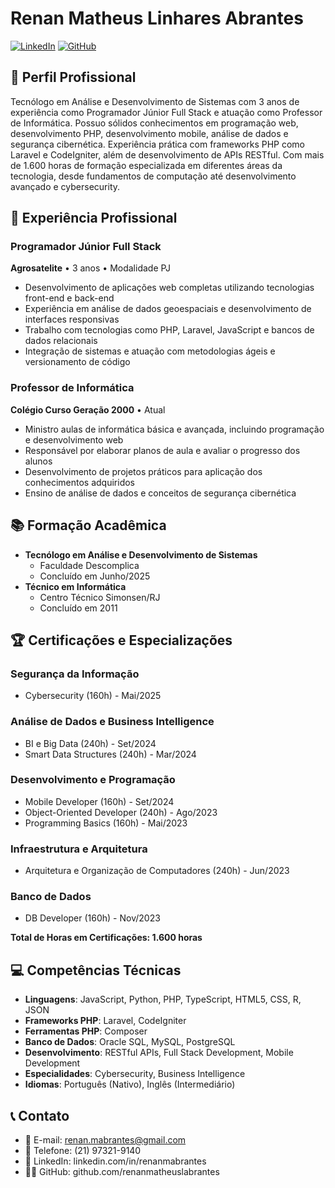 # Renan Matheus Linhares Abrantes
[![LinkedIn](https://img.shields.io/badge/-LinkedIn-blue?style=flat-square&logo=Linkedin&logoColor=white)](https://linkedin.com/in/renanmabrantes)
[![GitHub](https://img.shields.io/badge/-GitHub-black?style=flat-square&logo=Github&logoColor=white)](https://github.com/renanmatheuslabrantes)

## 👤 Perfil Profissional
Tecnólogo em Análise e Desenvolvimento de Sistemas com 3 anos de experiência como Programador Júnior Full Stack e atuação como Professor de Informática. Possuo sólidos conhecimentos em programação web, desenvolvimento PHP, desenvolvimento mobile, análise de dados e segurança cibernética. Experiência prática com frameworks PHP como Laravel e CodeIgniter, além de desenvolvimento de APIs RESTful. Com mais de 1.600 horas de formação especializada em diferentes áreas da tecnologia, desde fundamentos de computação até desenvolvimento avançado e cybersecurity.

## 💼 Experiência Profissional

### Programador Júnior Full Stack
**Agrosatelite** • 3 anos • Modalidade PJ
- Desenvolvimento de aplicações web completas utilizando tecnologias front-end e back-end
- Experiência em análise de dados geoespaciais e desenvolvimento de interfaces responsivas
- Trabalho com tecnologias como PHP, Laravel, JavaScript e bancos de dados relacionais
- Integração de sistemas e atuação com metodologias ágeis e versionamento de código

### Professor de Informática
**Colégio Curso Geração 2000** • Atual
- Ministro aulas de informática básica e avançada, incluindo programação e desenvolvimento web
- Responsável por elaborar planos de aula e avaliar o progresso dos alunos
- Desenvolvimento de projetos práticos para aplicação dos conhecimentos adquiridos
- Ensino de análise de dados e conceitos de segurança cibernética

## 📚 Formação Acadêmica
- **Tecnólogo em Análise e Desenvolvimento de Sistemas** 
  - Faculdade Descomplica
  - Concluído em Junho/2025
- **Técnico em Informática**
  - Centro Técnico Simonsen/RJ
  - Concluído em 2011

## 🏆 Certificações e Especializações

### Segurança da Informação
- Cybersecurity (160h) - Mai/2025

### Análise de Dados e Business Intelligence
- BI e Big Data (240h) - Set/2024
- Smart Data Structures (240h) - Mar/2024

### Desenvolvimento e Programação
- Mobile Developer (160h) - Set/2024
- Object-Oriented Developer (240h) - Ago/2023
- Programming Basics (160h) - Mai/2023

### Infraestrutura e Arquitetura
- Arquitetura e Organização de Computadores (240h) - Jun/2023

### Banco de Dados
- DB Developer (160h) - Nov/2023

**Total de Horas em Certificações: 1.600 horas**

## 💻 Competências Técnicas
- **Linguagens**: JavaScript, Python, PHP, TypeScript, HTML5, CSS, R, JSON
- **Frameworks PHP**: Laravel, CodeIgniter
- **Ferramentas PHP**: Composer
- **Banco de Dados**: Oracle SQL, MySQL, PostgreSQL
- **Desenvolvimento**: RESTful APIs, Full Stack Development, Mobile Development
- **Especialidades**: Cybersecurity, Business Intelligence
- **Idiomas**: Português (Nativo), Inglês (Intermediário)

## 📞 Contato
- 📧 E-mail: renan.mabrantes@gmail.com
- 📱 Telefone: (21) 97321-9140
- 💼 LinkedIn: linkedin.com/in/renanmabrantes
- 👨‍💻 GitHub: github.com/renanmatheuslabrantes
